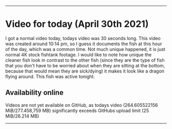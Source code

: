 
***

# Video for today (April 30th 2021)

I got a normal video today, todays video was 30 seconds long. This video was created around 10:14 pm, so I guess it documents the fish at this hour of the day, which was a common time. Not much unique happened, it is just normal 4K stock fishtank footage. I would like to note how unique the cleaner fish look in contrast to the other fish (since they are the type of fish that you don't have to be worried about when they are sitting at the bottom, because that would mean they are sick/dying) it makes it look like a dragon flying around. This fish was active tonight.

## Availability online

Videos are not yet available on GitHub, as todays video (264.605522156 MiB/277.458,759 MB) significantly exceeds GitHubs upload limit (25 MiB/26.214 MB)

***

